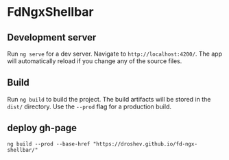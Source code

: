 # FdNgxShellbar

## Development server

Run `ng serve` for a dev server. Navigate to `http://localhost:4200/`. The app will automatically reload if you change any of the source files.

## Build

Run `ng build` to build the project. The build artifacts will be stored in the `dist/` directory. Use the `--prod` flag for a production build.

## deploy gh-page

`ng build --prod --base-href "https://droshev.github.io/fd-ngx-shellbar/"`
